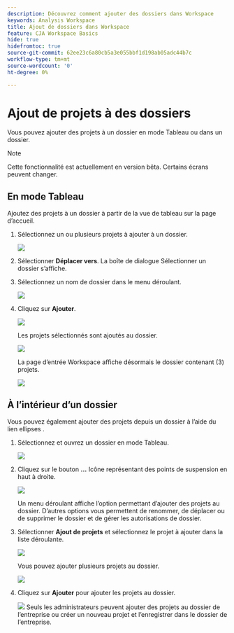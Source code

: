```yaml
---
description: Découvrez comment ajouter des dossiers dans Workspace
keywords: Analysis Workspace
title: Ajout de dossiers dans Workspace
feature: CJA Workspace Basics
hide: true
hidefromtoc: true
source-git-commit: 62ee23c6a80cb5a3e055bbf1d198ab05adc44b7c
workflow-type: tm+mt
source-wordcount: '0'
ht-degree: 0%

---
```



# Ajout de projets à des dossiers

Vous pouvez ajouter des projets à un dossier en mode Tableau ou dans un dossier.

>[!NOTE]
>
>Cette fonctionnalité est actuellement en version bêta. Certains écrans peuvent changer.

## En mode Tableau

Ajoutez des projets à un dossier à partir de la vue de tableau sur la page d’accueil.

1. Sélectionnez un ou plusieurs projets à ajouter à un dossier.

   ![](/help/analysis-workspace/build-workspace-project/assets/move-tv-selected.png)

1. Sélectionner **Déplacer vers**. La boîte de dialogue Sélectionner un dossier s’affiche.

1. Sélectionnez un nom de dossier dans le menu déroulant.

   ![](/help/analysis-workspace/build-workspace-project/assets/move-select-folder.png)

1. Cliquez sur **Ajouter**.

   ![](/help/analysis-workspace/build-workspace-project/assets/move-add.png)

   Les projets sélectionnés sont ajoutés au dossier.

   ![](/help/analysis-workspace/build-workspace-project/assets/move-projects-added.png)

   La page d’entrée Workspace affiche désormais le dossier contenant (3) projets.

   ![](/help/analysis-workspace/build-workspace-project/assets/move-folders-updated.png)

## À l’intérieur d’un dossier

Vous pouvez également ajouter des projets depuis un dossier à l’aide du lien ellipses .

1. Sélectionnez et ouvrez un dossier en mode Tableau.

   ![](/help/analysis-workspace/build-workspace-project/assets/move-open-folder.png)

1. Cliquez sur le bouton **...** Icône représentant des points de suspension en haut à droite.

   ![](/help/analysis-workspace/build-workspace-project/assets/add-projects-elipsis.png)

   Un menu déroulant affiche l’option permettant d’ajouter des projets au dossier. D’autres options vous permettent de renommer, de déplacer ou de supprimer le dossier et de gérer les autorisations de dossier.

1. Sélectionner **Ajout de projets** et sélectionnez le projet à ajouter dans la liste déroulante.

   ![](/help/analysis-workspace/build-workspace-project/assets/select-add-projects.png)

   Vous pouvez ajouter plusieurs projets au dossier.

   ![](/help/analysis-workspace/build-workspace-project/assets/move-add-multiple-projects.png)

1. Cliquez sur **Ajouter** pour ajouter les projets au dossier.

   ![](/help/analysis-workspace/build-workspace-project/assets/move-added-items.png)
Seuls les administrateurs peuvent ajouter des projets au dossier de l’entreprise ou créer un nouveau projet et l’enregistrer dans le dossier de l’entreprise.

